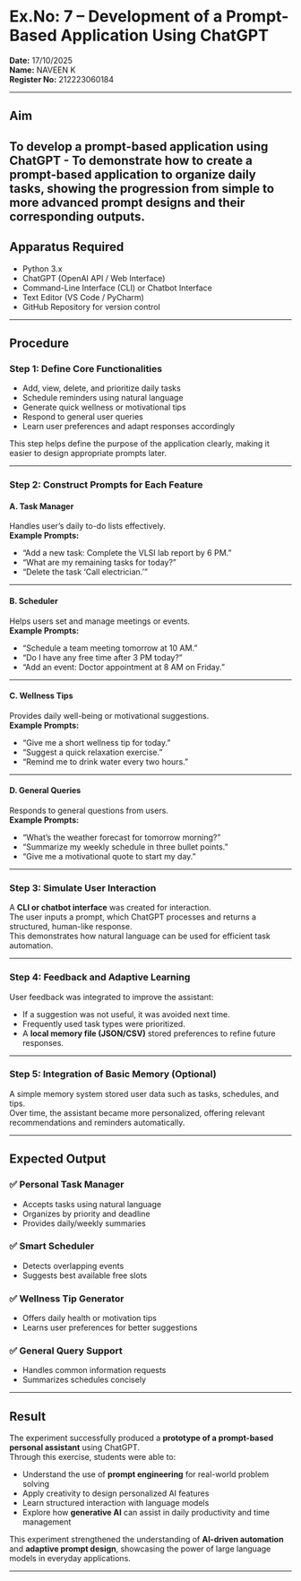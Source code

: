 # Ex.No: 7 – Development of a Prompt-Based Application Using ChatGPT

**Date:** 17/10/2025  
**Name:** NAVEEN K  
**Register No:** 212223060184  

---

## **Aim**

To develop a prompt-based application using ChatGPT - To demonstrate how to create a prompt-based application to organize daily tasks, showing the progression from simple to more advanced prompt designs and their corresponding outputs.
---

## **Apparatus Required**

- Python 3.x  
- ChatGPT (OpenAI API / Web Interface)  
- Command-Line Interface (CLI) or Chatbot Interface  
- Text Editor (VS Code / PyCharm)  
- GitHub Repository for version control  

---

## **Procedure**

### **Step 1: Define Core Functionalities**

- Add, view, delete, and prioritize daily tasks  
- Schedule reminders using natural language  
- Generate quick wellness or motivational tips  
- Respond to general user queries  
- Learn user preferences and adapt responses accordingly  

This step helps define the purpose of the application clearly, making it easier to design appropriate prompts later.

---

### **Step 2: Construct Prompts for Each Feature**

#### **A. Task Manager**
Handles user’s daily to-do lists effectively.  
**Example Prompts:**
- “Add a new task: Complete the VLSI lab report by 6 PM.”  
- “What are my remaining tasks for today?”  
- “Delete the task ‘Call electrician.’”  

---

#### **B. Scheduler**
Helps users set and manage meetings or events.  
**Example Prompts:**
- “Schedule a team meeting tomorrow at 10 AM.”  
- “Do I have any free time after 3 PM today?”  
- “Add an event: Doctor appointment at 8 AM on Friday.”  

---

#### **C. Wellness Tips**
Provides daily well-being or motivational suggestions.  
**Example Prompts:**
- “Give me a short wellness tip for today.”  
- “Suggest a quick relaxation exercise.”  
- “Remind me to drink water every two hours.”  

---

#### **D. General Queries**
Responds to general questions from users.  
**Example Prompts:**
- “What’s the weather forecast for tomorrow morning?”  
- “Summarize my weekly schedule in three bullet points.”  
- “Give me a motivational quote to start my day.”  

---

### **Step 3: Simulate User Interaction**

A **CLI or chatbot interface** was created for interaction.  
The user inputs a prompt, which ChatGPT processes and returns a structured, human-like response.  
This demonstrates how natural language can be used for efficient task automation.

---

### **Step 4: Feedback and Adaptive Learning**

User feedback was integrated to improve the assistant:
- If a suggestion was not useful, it was avoided next time.  
- Frequently used task types were prioritized.  
- A **local memory file (JSON/CSV)** stored preferences to refine future responses.  

---

### **Step 5: Integration of Basic Memory (Optional)**

A simple memory system stored user data such as tasks, schedules, and tips.  
Over time, the assistant became more personalized, offering relevant recommendations and reminders automatically.

---

## **Expected Output**

### ✅ **Personal Task Manager**
- Accepts tasks using natural language  
- Organizes by priority and deadline  
- Provides daily/weekly summaries  

### ✅ **Smart Scheduler**
- Detects overlapping events  
- Suggests best available free slots  

### ✅ **Wellness Tip Generator**
- Offers daily health or motivation tips  
- Learns user preferences for better suggestions  

### ✅ **General Query Support**
- Handles common information requests  
- Summarizes schedules concisely  

---

## **Result**

The experiment successfully produced a **prototype of a prompt-based personal assistant** using ChatGPT.  
Through this exercise, students were able to:

- Understand the use of **prompt engineering** for real-world problem solving  
- Apply creativity to design personalized AI features  
- Learn structured interaction with language models  
- Explore how **generative AI** can assist in daily productivity and time management  

This experiment strengthened the understanding of **AI-driven automation** and **adaptive prompt design**, showcasing the power of large language models in everyday applications.

---
